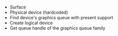 - Surface
- Physical device (hardcoded)
- Find device's graphics queue with present support
- Create logical device
- Get queue handle of the graphics queue family
